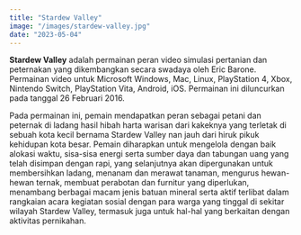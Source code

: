 ```yaml
---
title: "Stardew Valley"
image: "/images/stardew-valley.jpg"
date: "2023-05-04"
---
```



__Stardew Valley__ adalah permainan peran video simulasi pertanian dan peternakan yang dikembangkan secara swadaya oleh Eric Barone. Permainan video untuk Microsoft Windows, Mac, Linux, PlayStation 4, Xbox, Nintendo Switch, PlayStation Vita, Android, iOS. Permainan ini diluncurkan pada tanggal 26 Februari 2016.

Pada permainan ini, pemain mendapatkan peran sebagai petani dan peternak di ladang hasil hibah harta warisan dari kakeknya yang terletak di sebuah kota kecil bernama Stardew Valley nan jauh dari hiruk pikuk kehidupan kota besar. Pemain diharapkan untuk mengelola dengan baik alokasi waktu, sisa-sisa energi serta sumber daya dan tabungan uang yang telah disimpan dengan rapi, yang selanjutnya akan dipergunakan untuk membersihkan ladang, menanam dan merawat tanaman, mengurus hewan-hewan ternak, membuat perabotan dan furnitur yang diperlukan, menambang berbagai macam jenis batuan mineral serta aktif terlibat dalam rangkaian acara kegiatan sosial dengan para warga yang tinggal di sekitar wilayah Stardew Valley, termasuk juga untuk hal-hal yang berkaitan dengan aktivitas pernikahan.

